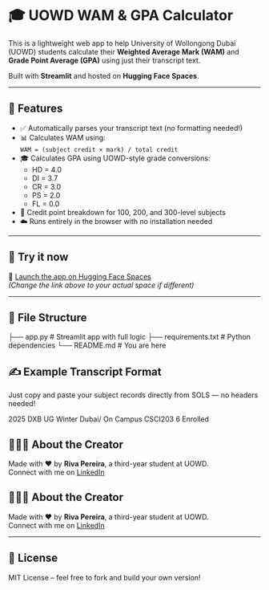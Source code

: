 # 🎓 UOWD WAM & GPA Calculator

This is a lightweight web app to help University of Wollongong Dubai (UOWD) students calculate their **Weighted Average Mark (WAM)** and **Grade Point Average (GPA)** using just their transcript text.

Built with **Streamlit** and hosted on **Hugging Face Spaces**.

---

## 📌 Features

- ✅ Automatically parses your transcript text (no formatting needed!)
- 📊 Calculates WAM using:  
  `WAM = (subject credit × mark) / total credit`
- 🎓 Calculates GPA using UOWD-style grade conversions:
  - HD = 4.0
  - DI = 3.7
  - CR = 3.0
  - PS = 2.0
  - FL = 0.0
- 🔢 Credit point breakdown for 100, 200, and 300-level subjects
- ☁️ Runs entirely in the browser with no installation needed

---

## 🚀 Try it now

🧠 [Launch the app on Hugging Face Spaces](https://huggingface.co/spaces/rivapereira123/wam-calculator)  
*(Change the link above to your actual space if different)*

---

## 📂 File Structure
├── app.py # Streamlit app with full logic ├── requirements.txt # Python dependencies └── README.md # You are here

## ✍️ Example Transcript Format

Just copy and paste your subject records directly from SOLS — no headers needed!

2025	DXB UG Winter 	Dubai/ On Campus	CSCI203	6	 	 	Enrolled


## 👩🏻‍💻 About the Creator

Made with ❤️ by **Riva Pereira**, a third-year student at UOWD.  
Connect with me on [LinkedIn](https://linkedin.com/in/riva-pereira/)

## 👩🏻‍💻 About the Creator

Made with ❤️ by **Riva Pereira**, a third-year student at UOWD.  
Connect with me on [LinkedIn](https://linkedin.com/in/riva-pereira/)

---

## 📜 License

MIT License – feel free to fork and build your own version!
